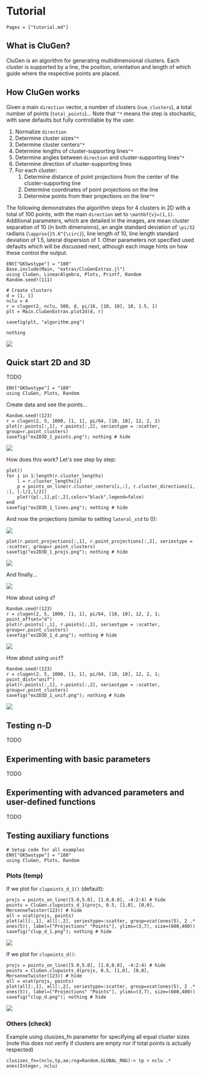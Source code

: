 # Tutorial

```@contents
Pages = ["tutorial.md"]
```

## What is CluGen?

CluGen is an algorithm for generating multidimensional clusters. Each cluster is
supported by a line, the position, orientation and length of which guide where
the respective points are placed.

## How CluGen works

Given a main `direction` vector, a number of clusters (`num_clusters`), a
total number of points (`total_points`)...
Note that ``^*`` means the step is stochastic, with sane defaults but fully
controllable by the user.

1. Normalize `direction`
2. Determine cluster sizes``^*``
3. Determine cluster centers``^*``
4. Determine lengths of cluster-supporting lines``^*``
5. Determine angles between `direction` and cluster-supporting lines``^*``
6. Determine direction of cluster-supporting lines
7. For each cluster:
   1. Determine distance of point projections from the center of the cluster-supporting
      line
   2. Determine coordinates of point projections on the line
   3. Determine points from their projections on the line``^*``

The following demonstrates the algorithm steps for 4 clusters in 2D with a total
of 100 points, with the main `direction` set to ``\mathbf{v}=(1,1)``. Additional
parameters, which are detailed in the images, are mean cluster separation of 10
(in both dimensions), an angle standard deviation of ``\pi/32`` radians
(``\approx{}5.6^{\circ}``), line length of 10, line length standard deviation of
1.5, lateral dispersion of 1. Other parameters not specified used defaults which
will be discussed next, although each image hints on how these control the output.

```@eval
ENV["GKSwstype"] = "100"
Base.include(Main, "extras/CluGenExtras.jl")
using CluGen, LinearAlgebra, Plots, Printf, Random
Random.seed!(111)

# Create clusters
d = [1, 1]
nclu = 4
r = clugen(2, nclu, 500, d, pi/16, [10, 10], 10, 1.5, 1)
plt = Main.CluGenExtras.plot2d(d, r)

savefig(plt, "algorithm.png")

nothing
```

![](algorithm.png)

## Quick start 2D and 3D

TODO

```@setup ex2D3D_1
ENV["GKSwstype"] = "100"
using CluGen, Plots, Random
```

Create data and see the points...

```@example ex2D3D_1
Random.seed!(123)
r = clugen(2, 5, 1000, [1, 1], pi/64, [10, 10], 12, 2, 1)
plot(r.points[:,1], r.points[:,2], seriestype = :scatter, group=r.point_clusters)
savefig("ex2D3D_1_points.png"); nothing # hide
```

![](ex2D3D_1_points.png)

How does this work? Let's see step by step:

```@example ex2D3D_1
plot()
for i in 1:length(r.cluster_lengths)
    l = r.cluster_lengths[i]
    p = points_on_line(r.cluster_centers[i,:], r.cluster_directions[i, :], [-l/2,l/2])
    plot!(p[:,1],p[:,2],color="black",legend=false)
end
savefig("ex2D3D_1_lines.png"); nothing # hide
```

And now the projections (similar to setting `lateral_std` to 0):

![](ex2D3D_1_lines.png)

```@example ex2D3D_1
plot(r.point_projections[:,1], r.point_projections[:,2], seriestype = :scatter, group=r.point_clusters)
savefig("ex2D3D_1_projs.png"); nothing # hide
```

![](ex2D3D_1_projs.png)

And finally...

![](ex2D3D_1_points.png)

How about using `d`?

```@example ex2D3D_1
Random.seed!(123)
r = clugen(2, 5, 1000, [1, 1], pi/64, [10, 10], 12, 2, 1; point_offset="d")
plot(r.points[:,1], r.points[:,2], seriestype = :scatter, group=r.point_clusters)
savefig("ex2D3D_1_d.png"); nothing # hide
```

![](ex2D3D_1_d.png)


How about using `unif`?

```@example ex2D3D_1
Random.seed!(123)
r = clugen(2, 5, 1000, [1, 1], pi/64, [10, 10], 12, 2, 1; point_dist="unif")
plot(r.points[:,1], r.points[:,2], seriestype = :scatter, group=r.point_clusters)
savefig("ex2D3D_1_unif.png"); nothing # hide
```

![](ex2D3D_1_unif.png)


## Testing n-D

TODO

## Experimenting with basic parameters

TODO

## Experimenting with advanced parameters and user-defined functions

TODO

## Testing auxiliary functions

```@setup 1
# Setup code for all examples
ENV["GKSwstype"] = "100"
using CluGen, Plots, Random
```
### Plots (temp)

If we plot for `clupoints_d_1()` (default):

```@example 1
projs = points_on_line([5.0,5.0], [1.0,0.0], -4:2:4) # hide
points = CluGen.clupoints_d_1(projs, 0.5, [1,0], [0,0], MersenneTwister(123)) # hide
all = vcat(projs, points)
plot(all[:,1], all[:,2], seriestype=:scatter, group=vcat(ones(5), 2 .* ones(5)), label=["Projections" "Points"], ylims=(3,7), size=(600,400))
savefig("clup_d_1.png"); nothing # hide
```

![](clup_d_1.png)

If we plot for `clupoints_d()`:

```@example 1
projs = points_on_line([5.0,5.0], [1.0,0.0], -4:2:4) # hide
points = CluGen.clupoints_d(projs, 0.5, [1,0], [0,0], MersenneTwister(123)) # hide
all = vcat(projs, points)
plot(all[:,1], all[:,2], seriestype=:scatter, group=vcat(ones(5), 2 .* ones(5)), label=["Projections" "Points"], ylims=(3,7), size=(600,400))
savefig("clup_d.png"); nothing # hide
```

![](clup_d.png)

### Others (check)

Example using clusizes_fn parameter for specifying all equal cluster sizes (note
this does not verify if clusters are empty nor if total points is actually respected)

    clusizes_fn=(nclu,tp,ae;rng=Random.GLOBAL_RNG)-> tp ÷ nclu .* ones(Integer, nclu)